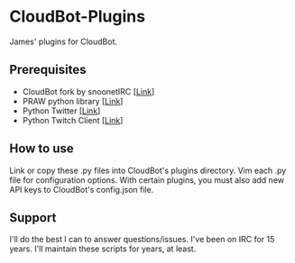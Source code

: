 # CloudBot-Plugins
James' plugins for CloudBot.

## Prerequisites
* CloudBot fork by snoonetIRC [[Link](https://github.com/snoonetIRC/CloudBot)]
* PRAW python library [[Link](https://praw.readthedocs.io)]
* Python Twitter [[Link](https://github.com/bear/python-twitter)]
* Python Twitch Client [[Link](https://github.com/tsifrer/python-twitch-client)]

## How to use
Link or copy these .py files into CloudBot's plugins directory. Vim each .py file for configuration options. With certain plugins, you must also add new API keys to CloudBot's config.json file.

## Support
I'll do the best I can to answer questions/issues. I've been on IRC for 15 years. I'll maintain these scripts for years, at least.
